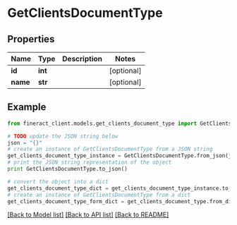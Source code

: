 # GetClientsDocumentType


## Properties

Name | Type | Description | Notes
------------ | ------------- | ------------- | -------------
**id** | **int** |  | [optional] 
**name** | **str** |  | [optional] 

## Example

```python
from fineract_client.models.get_clients_document_type import GetClientsDocumentType

# TODO update the JSON string below
json = "{}"
# create an instance of GetClientsDocumentType from a JSON string
get_clients_document_type_instance = GetClientsDocumentType.from_json(json)
# print the JSON string representation of the object
print GetClientsDocumentType.to_json()

# convert the object into a dict
get_clients_document_type_dict = get_clients_document_type_instance.to_dict()
# create an instance of GetClientsDocumentType from a dict
get_clients_document_type_form_dict = get_clients_document_type.from_dict(get_clients_document_type_dict)
```
[[Back to Model list]](../README.md#documentation-for-models) [[Back to API list]](../README.md#documentation-for-api-endpoints) [[Back to README]](../README.md)


